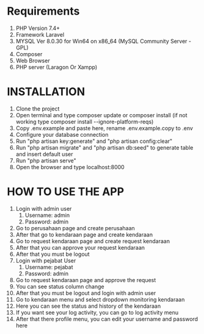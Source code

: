 # Requirements
1. PHP Version 7.4+
3. Framework Laravel
2. MYSQL Ver 8.0.30 for Win64 on x86_64 (MySQL Community Server - GPL)
3. Composer
4. Web Browser
5. PHP server (Laragon Or Xampp)

# INSTALLATION
1. Clone the project
2. Open terminal and type composer update or composer install (if not working type composer install --ignore-platform-reqs)
3. Copy .env.example and paste here, rename .env.example.copy to .env
4. Configure your database connection
5. Run "php artisan key:generate" and "php artisan config:clear"
6. Run "php artisan migrate" and "php artisan db:seed" to generate table and insert default user
7. Run "php artisan serve"
8. Open the browser and type localhost:8000


# HOW TO USE THE APP
1. Login with admin user
   1. Username: admin
   2. Password: admin
2. Go to perusahaan page and create perusahaan
3. After that go to kendaraan page and create kendaraan
4. Go to request kendaraan page and create request kendaraan
5. After that you can approve your request kendaraan
6. After that you must be logout
7. Login with pejabat User
   1. Username: pejabat
   2. Password: admin
8. Go to request kendaraan page and approve the request
9. You can see status column change
10. After that you must be logout and login with admin user
11. Go to kendaraan menu and select dropdown monitoring kendaraan
12. Here you can see the status and history of the kendaraan
13. If you want see your log activity, you can go to log activity menu
14. After that there profile menu, you can edit your username and password here
